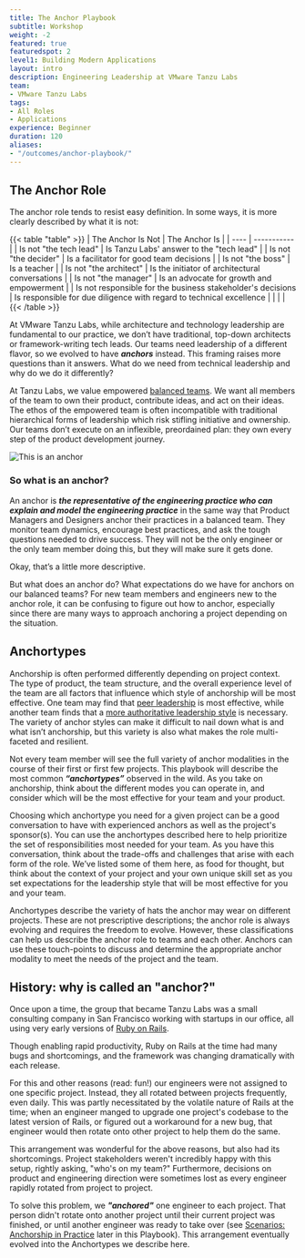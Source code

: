 ```yaml
---
title: The Anchor Playbook
subtitle: Workshop
weight: -2
featured: true
featuredspot: 2
level1: Building Modern Applications
layout: intro
description: Engineering Leadership at VMware Tanzu Labs
team:
- VMware Tanzu Labs
tags:
- All Roles
- Applications
experience: Beginner
duration: 120
aliases:
- "/outcomes/anchor-playbook/"
---
```

 
## The Anchor Role
The anchor role tends to resist easy definition. In some ways, it is more clearly described by what it is not:

{{< table "table" >}}
| The Anchor Is Not | The Anchor Is |
| ---- | ----------- |
| Is not "the tech lead" | Is Tanzu Labs' answer to the "tech lead" |
| Is not "the decider" | Is a facilitator for good team decisions |
| Is not "the boss" | Is a teacher |
| Is not "the architect" | Is the initiator of architectural conversations |
| Is not "the manager" | Is an advocate for growth and empowerment |
| Is not responsible for the business stakeholder's decisions | Is responsible for due diligence with regard to technical excellence |
|  |  |
{{< /table >}}

At VMware Tanzu Labs, while architecture and technology leadership are fundamental to our practice, we don’t have traditional, top-down architects or framework-writing tech leads. Our teams need leadership of a different flavor, so we evolved to have **_anchors_** instead. This framing raises more questions than it answers. What do we need from technical leadership and why do we do it differently?

At Tanzu Labs, we value empowered [balanced teams](/outcomes/application-development/balanced-teams/). We want all members of the team to own their product, contribute ideas, and act on their ideas. The ethos of the empowered team is often incompatible with traditional hierarchical forms of leadership which risk stifling initiative and ownership. Our teams don’t execute on an inflexible, preordained plan: they own every step of the product development journey.

![This is an anchor](/learningpaths/anchor-playbook/images/standing.jpg)

### So what is an anchor? 
An anchor is **_the representative of the engineering practice who can explain and model the engineering practice_** in the same way that Product Managers and Designers anchor their practices in a balanced team. They monitor team dynamics, encourage best practices, and ask the tough questions needed to drive success. They will not be the only engineer or the only team member doing this, but they will make sure it gets done.

Okay, that’s a little more descriptive.

But what does an anchor do? What expectations do we have for anchors on our balanced teams? For new team members and engineers new to the anchor role, it can be confusing to figure out how to anchor, especially since there are many ways to approach anchoring a project depending on the situation.

## Anchortypes

Anchorship is often performed differently depending on project context. The type of product, the team structure, and the overall experience level of the team are all factors that influence which style of anchorship will be most effective. One team may find that [peer leadership](/learningpaths/anchor-playbook/the-peer) is most effective, while another team finds that a [more authoritative leadership style](/learningpaths/anchor-playbook/the-captain) is necessary. The variety of anchor styles can make it difficult to nail down what is and what isn’t anchorship, but this variety is also what makes the role multi-faceted and resilient.

Not every team member will see the full variety of anchor modalities in the course of their first or first few projects. This playbook will describe the most common **_“anchortypes”_** observed in the wild. As you take on anchorship, think about the different modes you can operate in, and consider which will be the most effective for your team and your product.

Choosing which anchortype you need for a given project can be a good conversation to have with experienced anchors as well as the project's sponsor(s). You can use the anchortypes described here to help prioritize the set of responsibilities most needed for your team. As you have this conversation, think about the trade-offs and challenges that arise with each form of the role. We’ve listed some of them here, as food for thought, but think about the context of your project and your own unique skill set as you set expectations for the leadership style that will be most effective for you and your team.

Anchortypes describe the variety of hats the anchor may wear on different projects. These are not prescriptive descriptions; the anchor role is always evolving and requires the freedom to evolve. However, these classifications can help us describe the anchor role to teams and each other. Anchors can use these touch-points to discuss and determine the appropriate anchor modality to meet the needs of the project and the team.

## History: why is called an "anchor?"
Once upon a time, the group that became Tanzu Labs was a small consulting company in San Francisco working with startups in our office, all using very early versions of [Ruby on Rails](https://rubyonrails.org/).

Though enabling rapid productivity, Ruby on Rails at the time had many bugs and shortcomings, and the framework was changing dramatically with each release.

For this and other reasons (read: fun!) our engineers were not assigned to one specific project. Instead, they all rotated between projects frequently, even daily. This was partly necessitated by the volatile nature of Rails at the time; when an engineer manged to upgrade one project's codebase to the latest version of Rails, or figured out a workaround for a new bug, that engineer would then rotate onto other project to help them do the same.

This arrangement was wonderful for the above reasons, but also had its shortcomings. Project stakeholders weren't incredibly happy with this setup, rightly asking, "who's on my team?" Furthermore, decisions on product and engineering direction were sometimes lost as every engineer rapidly rotated from project to project. 

To solve this problem, we **_"anchored"_** one engineer to each project. That person didn't rotate onto another project until their current project was finished, or until another engineer was ready to take over (see [Scenarios: Anchorship in Practice](/learningpaths/anchor-playbook/anchorship-in-practice) later in this Playbook). This arrangement eventually evolved into the Anchortypes we describe here.